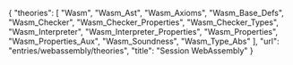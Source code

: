 {
    "theories": [
        "Wasm",
        "Wasm_Ast",
        "Wasm_Axioms",
        "Wasm_Base_Defs",
        "Wasm_Checker",
        "Wasm_Checker_Properties",
        "Wasm_Checker_Types",
        "Wasm_Interpreter",
        "Wasm_Interpreter_Properties",
        "Wasm_Properties",
        "Wasm_Properties_Aux",
        "Wasm_Soundness",
        "Wasm_Type_Abs"
    ],
    "url": "entries/webassembly/theories",
    "title": "Session WebAssembly"
}